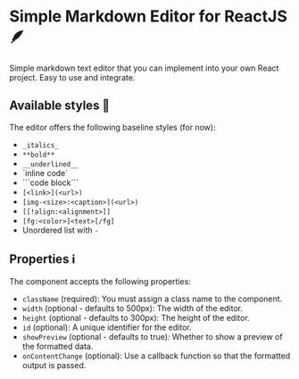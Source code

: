 # Simple Markdown Editor for ReactJS 🪶

Simple markdown text editor that you can implement into your own React project. Easy to use and integrate.

## Available styles 🎀
The editor offers the following baseline styles (for now):
- `_italics_`
- `**bold**`
- `__underlined__`
- \`inline code\`
- \`\`\`code block\`\`\`
- `[<link>](<url>)`
- `[img-<size>:<caption>](<url>)`
- `[[!align:<alignment>]]`
- `[fg:<color>]<text>[/fg]`
- Unordered list with `-`

## Properties ℹ️
The component accepts the following properties:
- `className` (required): You must assign a class name to the component.
- `width` (optional - defaults to 500px): The width of the editor.
- `height` (optional - defaults to 300px): The height of the editor.
- `id` (optional): A unique identifier for the editor.
- `showPreview` (optional - defaults to true): Whether to show a preview of the formatted data.
- `onContentChange` (optional): Use a callback function so that the formatted output is passed.
